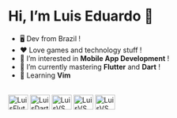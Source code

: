  # Hi, I’m Luis Eduardo 👋
- :desktop_computer: Dev from Brazil ! 
- :heart: Love games and technology stuff !
- 👀 I’m interested in **Mobile App Development** !
- :book: I’m currently mastering **Flutter** and **Dart** ! 
- 📝 Learning **Vim**

<div style='display: inline_block'><br>
<img align='center' alt='LuisFlutter' height=30 width=40 src="https://cdn.jsdelivr.net/gh/devicons/devicon/icons/flutter/flutter-original.svg" />
<img align='center' alt='LuisDart' height=30 width=40 src="https://cdn.jsdelivr.net/gh/devicons/devicon/icons/dart/dart-original.svg" />
<img align='center' alt='LuisVS' height=30 width=40 src="https://cdn.jsdelivr.net/gh/devicons/devicon/icons/vscode/vscode-original.svg" />
<img align='center' alt='LuisVS' height=30 width=40 src="https://cdn.jsdelivr.net/gh/devicons/devicon/icons/vim/vim-original.svg" />
<img align='center' alt='LuisVS' height=30 width=40 src="https://cdn.jsdelivr.net/gh/devicons/devicon/icons/premierepro/premierepro-original.svg" />
</div>


<!---
LuisEduardo-M/LuisEduardo-M is a ✨ special ✨ repository because its `README.md` (this file) appears on your GitHub profile.
You can click the Preview link to take a look at your changes.
--->
